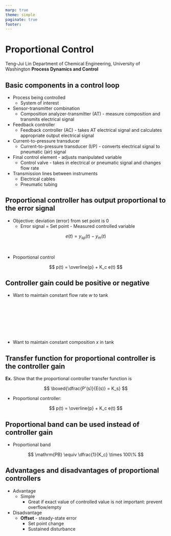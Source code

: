 ```yaml
---
marp: true
theme: simple
paginate: true
footer:
---
```

<!-- Marp for VS Code v1.5.2 -->

<!-- headingDivider: 2 -->
<!-- _class: cover -->
# Proportional Control

Teng-Jui Lin
Department of Chemical Engineering, University of Washington
**Process Dynamics and Control**

## Basic components in a control loop

- Process being controlled
  - System of interest
- Sensor-transmitter combination
  - Composition analyzer-transmitter (AT) - measure composition and transmits electrical signal
- Feedback controller
  - Feedback controller (AC) - takes AT electrical signal and calculates appropriate output electrical signal
- Current-to-pressure transducer
  - Current-to-pressure transducer (I/P) - converts electrical signal to pneumatic (air) signal
- Final control element - adjusts manipulated variable
  - Control valve - takes in electrical or pneumatic signal and changes flow rate
- Transmission lines between instruments
  - Electrical cables
  - Pneumatic tubing

## Proportional controller has output proportional to the error signal

- Objective: deviation (error) from set point is 0
  - Error signal = Set point - Measured controlled variable

$$
e(t) = y_{sp}(t) - y_m(t)
$$

<br/>

- Proportional control

$$
p(t) = \overline{p} + K_c e(t)
$$

## Controller gain could be positive or negative

- Want to maintain constant flow rate $w$ to tank

<br/><br/><br/><br/><br/><br/>

- Want to maintain constant composition $x$ in tank

## Transfer function for proportional controller is the controller gain

**Ex.** Show that the proportional controller transfer function is

$$
\boxed{\dfrac{P'(s)}{E(s)} = K_s}
$$

- Proportional controller:

$$
p(t) = \overline{p} + K_c e(t)
$$

## Proportional band can be used instead of controller gain

- Proportional band

$$
\mathrm{PB} \equiv \dfrac{1}{K_c} \times 100\%
$$

## Advantages and disadvantages of proportional controllers

- Advantage
  - Simple
    - Great if exact value of controlled value is not important: prevent overflow/empty
- Disadvantage
  - **Offset** - steady-state error
    - Set point change
    - Sustained disturbance